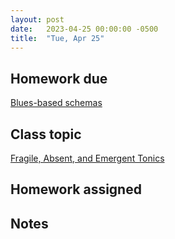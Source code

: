 ```yaml
---
layout: post
date:   2023-04-25 00:00:00 -0500
title:  "Tue, Apr 25"
---
```


## Homework due

[Blues-based schemas](https://viva.pressbooks.pub/openmusictheory/chapter/blues-based-schemas/#assignments)

## Class topic

[Fragile, Absent, and Emergent Tonics](https://viva.pressbooks.pub/openmusictheory/chapter/fragile-absent-and-emergent-tonics/)

## Homework assigned



## Notes

